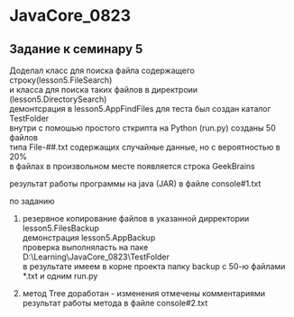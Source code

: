 # JavaCore_0823
## Задание к семинару 5

Доделал класс для поиска файла содержащего строку(lesson5.FileSearch)  
и класса для поиска таких файлов в директроии (lesson5.DirectorySearch)  
демонтсрация в lesson5.AppFindFiles
для теста был создан каталог TestFolder  
внутри с помошью простого сткрипта на Python (run.py) созданы 50 файлов  
типа File-##.txt содержащих случайные данные, но с вероятностью в 20%  
в файлах в произвольном месте появляется строка GeekBrains

результат работы программы на java (JAR) в файле console#1.txt

по заданию
1) резервное копирование файлов в указанной дирректории lesson5.FilesBackup  
   демонстрация lesson5.AppBackup  
   проверка выполняласть на паке D:\Learning\JavaCore_0823\TestFolder  
   в результате имеем в корне проекта папку backup с 50-ю файлами *.txt и одним run.py  

2) метод Tree доработан - изменения отмечены комментариями  
   результат работы метода в файле console#2.txt  
